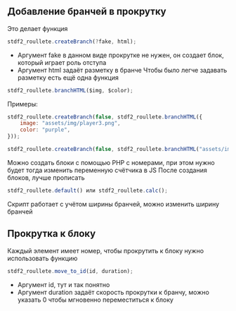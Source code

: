 ## Добавление бранчей в прокрутку

Это делает функция
```javascript
stdf2_roullete.createBranch(?fake, html);
```
- Аргумент fake в данном виде прокрутке не нужен, он создает блок, который играет роль отступа
- Аргумент html задаёт разметку в бранче
Чтобы было легче задавать разметку есть ещё одна функция
```javascript
stdf2_roullete.branchHTML($img, $color);
```

Примеры:
```javascript
stdf2_roullete.createBranch(false, stdf2_roullete.branchHTML({
    image: "assets/img/player3.png",
    color: "purple",
}));

stdf2_roullete.createBranch(false, stdf2_roullete.branchHTML("assets/img/player3.png", "purple"));
```


Можно создать блоки с помощью PHP с номерами, при этом нужно будет тогда изменить переменную счётчика в JS
После создания блоков, лучше прописать
```javascript
stdf2_roullete.default() или stdf2_roullete.calc();
```
Скрипт работает с учётом ширины бранчей, можно изменить ширину бранчей


## Прокрутка к блоку

Каждый элемент имеет номер, чтобы прокрутить к блоку нужно использовать функцию
```javascript
stdf2_roullete.move_to_id(id, duration);
```
- Аргумент id, тут и так понятно
- Аргумент duration задаёт скорость прокрутки к бранчу, можно указать 0 чтобы мгновенно переместиться к блоку
